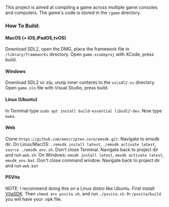 This project is aimed at compiling a game across multiple game consoles and computers. The game's code is stored in the `/game` directory.

### How To Build:

#### MacOS (+ iOS,iPadOS,tvOS)
Download SDL2, open the DMG, place the framework file in `/library/frameworks` directory. Open `game.xcodeproj` with XCode, press build.

#### Windows
Download SDL2 vc zip, unzip inner contents to the `vs\sdl2-vc` directory. Open `game.sln` file with Visual Studio, press build.

#### Linux (Ubuntu)
In Terminal type `sudo apt install build-essential libsdl2-dev`. Now type `make`.

#### Web
Clone `https://github.com/emscripten-core/emsdk.git`. Navigate to emsdk dir. On Linux/MacOS: `./emsdk install latest`, `./emsdk activate latest`, `source ./emsdk_env.sh`. Don't close Terminal. Navigate back to project dir and run `web.sh`. On Windows: `emsdk install latest`, `emsdk activate latest`, `emsdk_env.bat`. Don't close command window. Navigate back to project dir and run `web.bat`

#### PSVita
NOTE: I recommend doing this on a Linux distro like Ubuntu. First install [VitaSDK](https://vitasdk.org/). Then `chmod a+x psvita.sh`, and run `./psvita.sh`. In `/psvita/build` you will have your .vpk file.